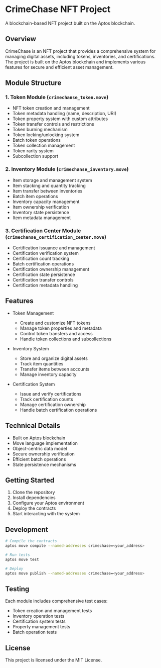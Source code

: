 # CrimeChase NFT Project

A blockchain-based NFT project built on the Aptos blockchain.

## Overview

CrimeChase is an NFT project that provides a comprehensive system for managing digital assets, including tokens, inventories, and certifications. The project is built on the Aptos blockchain and implements various features for secure and efficient asset management.

## Module Structure

### 1. Token Module (`crimechanse_token.move`)
- NFT token creation and management
- Token metadata handling (name, description, URI)
- Token property system with custom attributes
- Token transfer controls and restrictions
- Token burning mechanism
- Token locking/unlocking system
- Batch token operations
- Token collection management
- Token rarity system
- Subcollection support

### 2. Inventory Module (`crimechanse_inventory.move`)
- Item storage and management system
- Item stacking and quantity tracking
- Item transfer between inventories
- Batch item operations
- Inventory capacity management
- Item ownership verification
- Inventory state persistence
- Item metadata management

### 3. Certification Center Module (`crimechanse_certification_center.move`)
- Certification issuance and management
- Certification verification system
- Certification count tracking
- Batch certification operations
- Certification ownership management
- Certification state persistence
- Certification transfer controls
- Certification metadata handling

## Features

- Token Management
  - Create and customize NFT tokens
  - Manage token properties and metadata
  - Control token transfers and access
  - Handle token collections and subcollections

- Inventory System
  - Store and organize digital assets
  - Track item quantities
  - Transfer items between accounts
  - Manage inventory capacity

- Certification System
  - Issue and verify certifications
  - Track certification counts
  - Manage certification ownership
  - Handle batch certification operations

## Technical Details

- Built on Aptos blockchain
- Move language implementation
- Object-centric data model
- Secure ownership verification
- Efficient batch operations
- State persistence mechanisms

## Getting Started

1. Clone the repository
2. Install dependencies
3. Configure your Aptos environment
4. Deploy the contracts
5. Start interacting with the system

## Development

```bash
# Compile the contracts
aptos move compile --named-addresses crimechase=<your_address>

# Run tests
aptos move test

# Deploy
aptos move publish --named-addresses crimechase=<your_address>
```

## Testing

Each module includes comprehensive test cases:
- Token creation and management tests
- Inventory operation tests
- Certification system tests
- Property management tests
- Batch operation tests

## License

This project is licensed under the MIT License.